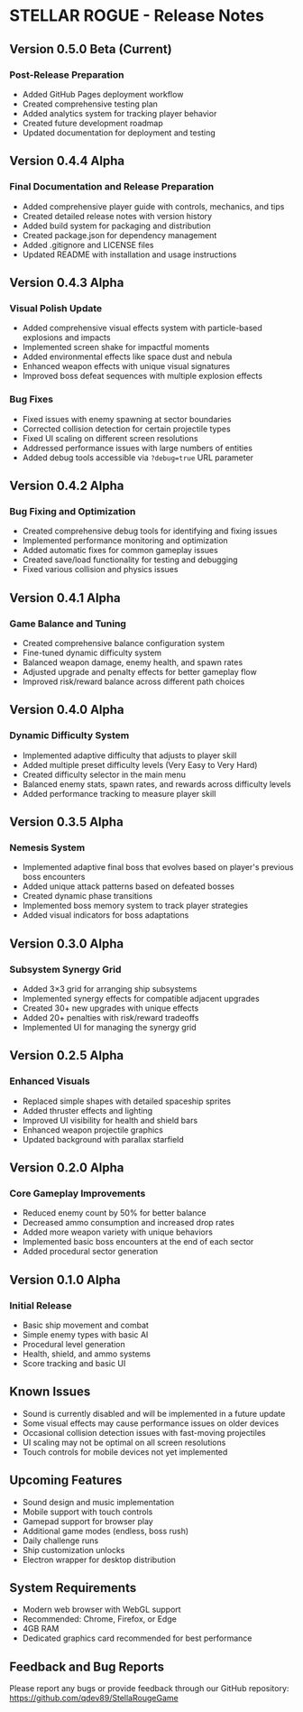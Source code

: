 # STELLAR ROGUE - Release Notes

## Version 0.5.0 Beta (Current)

### Post-Release Preparation
- Added GitHub Pages deployment workflow
- Created comprehensive testing plan
- Added analytics system for tracking player behavior
- Created future development roadmap
- Updated documentation for deployment and testing

## Version 0.4.4 Alpha

### Final Documentation and Release Preparation
- Added comprehensive player guide with controls, mechanics, and tips
- Created detailed release notes with version history
- Added build system for packaging and distribution
- Created package.json for dependency management
- Added .gitignore and LICENSE files
- Updated README with installation and usage instructions

## Version 0.4.3 Alpha

### Visual Polish Update
- Added comprehensive visual effects system with particle-based explosions and impacts
- Implemented screen shake for impactful moments
- Added environmental effects like space dust and nebula
- Enhanced weapon effects with unique visual signatures
- Improved boss defeat sequences with multiple explosion effects

### Bug Fixes
- Fixed issues with enemy spawning at sector boundaries
- Corrected collision detection for certain projectile types
- Fixed UI scaling on different screen resolutions
- Addressed performance issues with large numbers of entities
- Added debug tools accessible via `?debug=true` URL parameter

## Version 0.4.2 Alpha

### Bug Fixing and Optimization
- Created comprehensive debug tools for identifying and fixing issues
- Implemented performance monitoring and optimization
- Added automatic fixes for common gameplay issues
- Created save/load functionality for testing and debugging
- Fixed various collision and physics issues

## Version 0.4.1 Alpha

### Game Balance and Tuning
- Created comprehensive balance configuration system
- Fine-tuned dynamic difficulty system
- Balanced weapon damage, enemy health, and spawn rates
- Adjusted upgrade and penalty effects for better gameplay flow
- Improved risk/reward balance across different path choices

## Version 0.4.0 Alpha

### Dynamic Difficulty System
- Implemented adaptive difficulty that adjusts to player skill
- Added multiple preset difficulty levels (Very Easy to Very Hard)
- Created difficulty selector in the main menu
- Balanced enemy stats, spawn rates, and rewards across difficulty levels
- Added performance tracking to measure player skill

## Version 0.3.5 Alpha

### Nemesis System
- Implemented adaptive final boss that evolves based on player's previous boss encounters
- Added unique attack patterns based on defeated bosses
- Created dynamic phase transitions
- Implemented boss memory system to track player strategies
- Added visual indicators for boss adaptations

## Version 0.3.0 Alpha

### Subsystem Synergy Grid
- Added 3×3 grid for arranging ship subsystems
- Implemented synergy effects for compatible adjacent upgrades
- Created 30+ new upgrades with unique effects
- Added 20+ penalties with risk/reward tradeoffs
- Implemented UI for managing the synergy grid

## Version 0.2.5 Alpha

### Enhanced Visuals
- Replaced simple shapes with detailed spaceship sprites
- Added thruster effects and lighting
- Improved UI visibility for health and shield bars
- Enhanced weapon projectile graphics
- Updated background with parallax starfield

## Version 0.2.0 Alpha

### Core Gameplay Improvements
- Reduced enemy count by 50% for better balance
- Decreased ammo consumption and increased drop rates
- Added more weapon variety with unique behaviors
- Implemented basic boss encounters at the end of each sector
- Added procedural sector generation

## Version 0.1.0 Alpha

### Initial Release
- Basic ship movement and combat
- Simple enemy types with basic AI
- Procedural level generation
- Health, shield, and ammo systems
- Score tracking and basic UI

## Known Issues

- Sound is currently disabled and will be implemented in a future update
- Some visual effects may cause performance issues on older devices
- Occasional collision detection issues with fast-moving projectiles
- UI scaling may not be optimal on all screen resolutions
- Touch controls for mobile devices not yet implemented

## Upcoming Features

- Sound design and music implementation
- Mobile support with touch controls
- Gamepad support for browser play
- Additional game modes (endless, boss rush)
- Daily challenge runs
- Ship customization unlocks
- Electron wrapper for desktop distribution

## System Requirements

- Modern web browser with WebGL support
- Recommended: Chrome, Firefox, or Edge
- 4GB RAM
- Dedicated graphics card recommended for best performance

## Feedback and Bug Reports

Please report any bugs or provide feedback through our GitHub repository:
https://github.com/qdev89/StellaRougeGame
